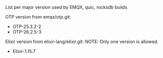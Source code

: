 List per major version used by EMQX, quic, rocksdb builds

OTP version from emqx/otp.git:

+ OTP-25.3.2-2
+ OTP-26.2.5-3

Elixir version from elixir-lang/elixir.git:
NOTE: Only one version is allowed.

+ Elixir-1.15.7
